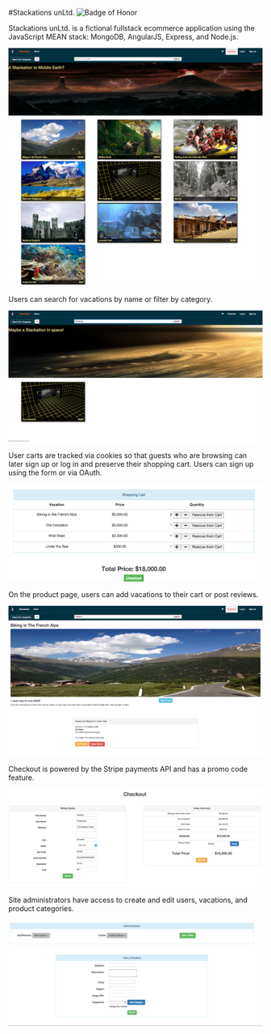 #Stackations unLtd.
![Badge of Honor](https://img.shields.io/badge/Built%20at-Fullstack-green.svg?style=flat-square)

Stackations unLtd. is a fictional fullstack ecommerce application using the JavaScript MEAN stack: MongoDB, AngularJS, Express, and Node.js.

![Stackations Screenshot](https://raw.githubusercontent.com/Rmoore424/stack_store/screenshots/screenshots/FireShot%20Capture%20-%20Stackations%20I%20The%20MEANest%20vacation_%20-%20https___shrouded-waters-1630.herokuapp.com_.png)

Users can search for vacations by name or filter by category. 

![Search Screenshot](https://raw.githubusercontent.com/Rmoore424/stack_store/screenshots/screenshots/Stackations-search.png)

User carts are tracked via cookies so that guests who are browsing can later sign up or log in and preserve their shopping cart. Users can sign up using the form or via OAuth.

![Cart Screenshot](https://github.com/Rmoore424/stack_store/blob/screenshots/screenshots/Stackations-cart.png)

On the product page, users can add vacations to their cart or post reviews.

![Product Page Screenshot](https://github.com/Rmoore424/stack_store/blob/screenshots/screenshots/Stackations-product&reviews.png)

Checkout is powered by the Stripe payments API and has a promo code feature.

![Checkout Screenshot](https://github.com/Rmoore424/stack_store/blob/screenshots/screenshots/Stackations-checkout.png)

Site administrators have access to create and edit users, vacations, and product categories.

![Admin Screenshot](https://github.com/Rmoore424/stack_store/blob/screenshots/screenshots/Stackations-admin.png)


